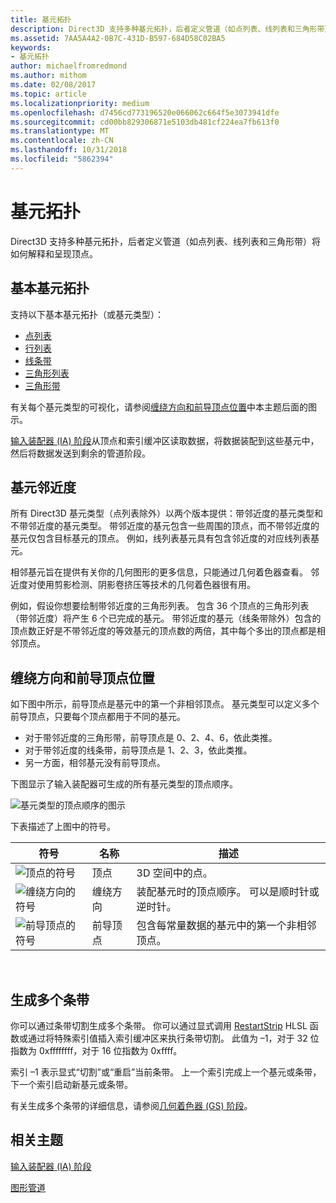```yaml
---
title: 基元拓扑
description: Direct3D 支持多种基元拓扑，后者定义管道（如点列表、线列表和三角形带）将如何解释和呈现顶点。
ms.assetid: 7AA5A4A2-0B7C-431D-B597-684D58C02BA5
keywords:
- 基元拓扑
author: michaelfromredmond
ms.author: mithom
ms.date: 02/08/2017
ms.topic: article
ms.localizationpriority: medium
ms.openlocfilehash: d7456cd773196520e066062c664f5e3073941dfe
ms.sourcegitcommit: cd00bb829306871e5103db481cf224ea7fb613f0
ms.translationtype: MT
ms.contentlocale: zh-CN
ms.lasthandoff: 10/31/2018
ms.locfileid: "5862394"
---
```

# <a name="primitive-topologies"></a>基元拓扑


Direct3D 支持多种基元拓扑，后者定义管道（如点列表、线列表和三角形带）将如何解释和呈现顶点。

## <a name="span-idprimitivetypesspanspan-idprimitivetypesspanspan-idprimitivetypesspanbasic-primitive-topologies"></a><span id="Primitive_Types"></span><span id="primitive_types"></span><span id="PRIMITIVE_TYPES"></span>基本基元拓扑


支持以下基本基元拓扑（或基元类型）：

-   [点列表](point-lists.md)
-   [行列表](line-lists.md)
-   [线条带](line-strips.md)
-   [三角形列表](triangle-lists.md)
-   [三角形带](triangle-strips.md)

有关每个基元类型的可视化，请参阅[缠绕方向和前导顶点位置](#winding-direction-and-leading-vertex-positions)中本主题后面的图示。

[输入装配器 (IA) 阶段](input-assembler-stage--ia-.md)从顶点和索引缓冲区读取数据，将数据装配到这些基元中，然后将数据发送到剩余的管道阶段。

## <a name="span-idprimitiveadjacencyspanspan-idprimitiveadjacencyspanspan-idprimitiveadjacencyspanprimitive-adjacency"></a><span id="Primitive_Adjacency"></span><span id="primitive_adjacency"></span><span id="PRIMITIVE_ADJACENCY"></span>基元邻近度


所有 Direct3D 基元类型（点列表除外）以两个版本提供：带邻近度的基元类型和不带邻近度的基元类型。 带邻近度的基元包含一些周围的顶点，而不带邻近度的基元仅包含目标基元的顶点。 例如，线列表基元具有包含邻近度的对应线列表基元。

相邻基元旨在提供有关你的几何图形的更多信息，只能通过几何着色器查看。 邻近度对使用剪影检测、阴影卷挤压等技术的几何着色器很有用。

例如，假设你想要绘制带邻近度的三角形列表。 包含 36 个顶点的三角形列表（带邻近度）将产生 6 个已完成的基元。 带邻近度的基元（线条带除外）包含的顶点数正好是不带邻近度的等效基元的顶点数的两倍，其中每个多出的顶点都是相邻顶点。

## <a name="span-idwindingdirectionandleadingvertexpositionsspanspan-idwindingdirectionandleadingvertexpositionsspanspan-idwindingdirectionandleadingvertexpositionsspanspan-idwinding-direction-and-leading-vertex-positionsspanwinding-direction-and-leading-vertex-positions"></a><span id="Winding_Direction_and_Leading_Vertex_Positions"></span><span id="winding_direction_and_leading_vertex_positions"></span><span id="WINDING_DIRECTION_AND_LEADING_VERTEX_POSITIONS"></span><span id="winding-direction-and-leading-vertex-positions"></span>缠绕方向和前导顶点位置


如下图中所示，前导顶点是基元中的第一个非相邻顶点。 基元类型可以定义多个前导顶点，只要每个顶点都用于不同的基元。

-   对于带邻近度的三角形带，前导顶点是 0、2、4、6，依此类推。
-   对于带邻近度的线条带，前导顶点是 1、2、3，依此类推。
-   另一方面，相邻基元没有前导顶点。

下图显示了输入装配器可生成的所有基元类型的顶点顺序。

![基元类型的顶点顺序的图示](images/d3d10-primitive-topologies.png)

下表描述了上图中的符号。

| 符号                                                                                   | 名称              | 描述                                                                         |
|------------------------------------------------------------------------------------------|-------------------|-------------------------------------------------------------------------------------|
| ![顶点的符号](images/d3d10-primitive-topologies-vertex.png)                     | 顶点            | 3D 空间中的点。                                                                |
| ![缠绕方向的符号](images/d3d10-primitive-topologies-winding-direction.png) | 缠绕方向 | 装配基元时的顶点顺序。 可以是顺时针或逆时针。 |
| ![前导顶点的符号](images/d3d10-primitive-topologies-leading-vertex.png)       | 前导顶点    | 包含每常量数据的基元中的第一个非相邻顶点。       |

 

## <a name="span-idgeneratingmultiplestripsspanspan-idgeneratingmultiplestripsspanspan-idgeneratingmultiplestripsspangenerating-multiple-strips"></a><span id="Generating_Multiple_Strips"></span><span id="generating_multiple_strips"></span><span id="GENERATING_MULTIPLE_STRIPS"></span>生成多个条带


你可以通过条带切割生成多个条带。 你可以通过显式调用 [RestartStrip](https://msdn.microsoft.com/library/windows/desktop/bb509660) HLSL 函数或通过将特殊索引值插入索引缓冲区来执行条带切割。 此值为 –1，对于 32 位指数为 0xffffffff，对于 16 位指数为 0xffff。

索引 –1 表示显式“切割”或“重启”当前条带。 上一个索引完成上一个基元或条带，下一个索引启动新基元或条带。

有关生成多个条带的详细信息，请参阅[几何着色器 (GS) 阶段](geometry-shader-stage--gs-.md)。

## <a name="span-idrelated-topicsspanrelated-topics"></a><span id="related-topics"></span>相关主题


[输入装配器 (IA) 阶段](input-assembler-stage--ia-.md)

[图形管道](graphics-pipeline.md)

 

 





